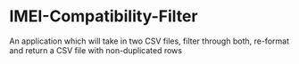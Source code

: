 # IMEI-Compatibility-Filter
An application which will take in two CSV files, filter through both, re-format and return a CSV file with non-duplicated rows
